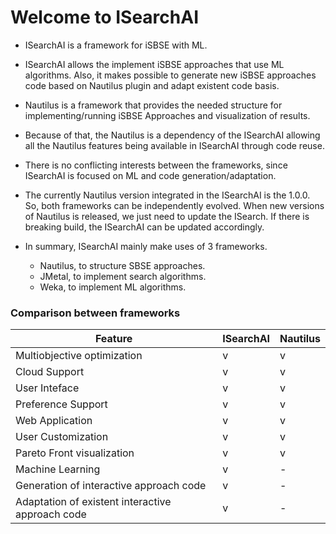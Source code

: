 # Welcome to ISearchAI

- ISearchAI is a framework for iSBSE with ML.
- ISearchAI allows the implement iSBSE approaches that use ML algorithms. Also, it makes possible to
  generate new iSBSE approaches code based on Nautilus plugin and adapt existent code basis.
- Nautilus is a framework that provides the needed structure for implementing/running
  iSBSE Approaches and visualization of results.
- Because of that, the Nautilus is a dependency of the ISearchAI
  allowing all the Nautilus features being available in ISearchAI through code reuse.
- There is no conflicting interests between the frameworks, since ISearchAI
  is focused on ML and code generation/adaptation.
- The currently Nautilus version integrated in the ISearchAI is the 1.0.0. So, both frameworks
  can be independently evolved. When new versions of Nautilus is released, we just need to update the ISearch.
  If there is breaking build, the ISearchAI can be updated accordingly.


- In summary, ISearchAI mainly make uses of 3 frameworks.
    - Nautilus, to structure SBSE approaches.
    - JMetal, to implement search algorithms.
    - Weka, to implement ML algorithms.




### Comparison between frameworks
| Feature                      | ISearchAI | Nautilus |
| ---------------------------- |-----------|----------|
| Multiobjective optimization  | v         | v        |
| Cloud Support                | v         | v        |
| User Inteface                | v         | v        |
| Preference Support           | v         | v        |
| Web Application              | v         | v        |
| User Customization           | v         | v        |
| Pareto Front visualization   | v         | v        |
| Machine Learning             | v         | -        |
| Generation of interactive approach code           | v         | -        |
| Adaptation of existent interactive approach code           | v         | -        |



